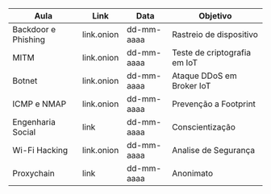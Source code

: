 | Aula | Link | Data | Objetivo | 
| --- | --- | --- | --- |
| Backdoor e Phishing | link.onion | dd-mm-aaaa | Rastreio de dispositivo |
| MITM | link.onion | dd-mm-aaaa | Teste de criptografia em IoT |
| Botnet | link.onion | dd-mm-aaaa | Ataque DDoS em Broker IoT |
| ICMP e NMAP | link.onion | dd-mm-aaaa | Prevenção a Footprint |
| Engenharia Social | link | dd-mm-aaaa | Conscientização |
| Wi-Fi Hacking | link.onion | dd-mm-aaaa | Analise de Segurança |
| Proxychain | link | dd-mm-aaaa | Anonimato |
